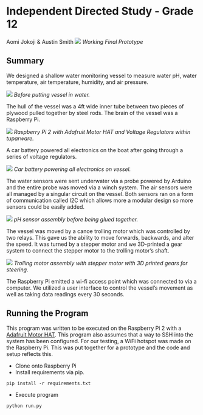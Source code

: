 # Independent Directed Study - Grade 12
Aomi Jokoji & Austin Smith
![](http://i.imgur.com/vlExxYX.jpg)
_Working Final Prototype_

## Summary
We designed a shallow water monitoring vessel to measure water pH, water temperature, air temperature, humidity, and air pressure. 

![](http://i.imgur.com/bIweJNp.jpg)
_Before putting vessel in water._

The hull of the vessel was a 4ft wide inner tube between two pieces of plywood pulled together by steel rods. The brain of the vessel was a Raspberry Pi. 

![](http://i.imgur.com/n5OBnnE.jpg)
_Raspberry Pi 2 with Adafruit Motor HAT and Voltage Regulators within tuparware._

A car battery powered all electronics on the boat after going through a series of voltage regulators. 

![](http://i.imgur.com/zq4VquC.jpg)
_Car battery powering all electronics on vessel._

The water sensors were sent underwater via a probe powered by Arduino and the entire probe was moved via a winch system. The air sensors were all managed by a singular circuit on the vessel. Both sensors ran on a form of communication called I2C which allows more a modular design so more sensors could be easily added.

![](http://i.imgur.com/a2EtMjG.jpg)
_pH sensor assembly before being glued together._

The vessel was moved by a canoe trolling motor which was controlled by two relays. This gave us the ability to move forwards, backwards, and alter the speed. It was turned by a stepper motor and we 3D-printed a gear system to connect the stepper motor to the trolling motor’s shaft. 

![](http://i.imgur.com/E2AmUVc.jpg)
_Trolling motor assembly with stepper motor with 3D printed gears for steering._

The Raspberry Pi emitted a wi-fi access point which was connected to via a computer. We utilized a user interface to control the vessel’s movement as well as taking data readings every 30 seconds.

## Running the Program
This program was written to be executed on the Raspberry Pi 2 with a [Adafruit Motor HAT](https://www.adafruit.com/product/2348). This program also assumes that a way to SSH into the system has been configured. For our testing, a WiFi hotspot was made on the Raspberry Pi. This was put together for a prototype and the code and setup reflects this. 

- Clone onto Raspberry Pi
- Install requirements via pip.
```
pip install -r requirements.txt
```
- Execute program
```
python run.py
```

